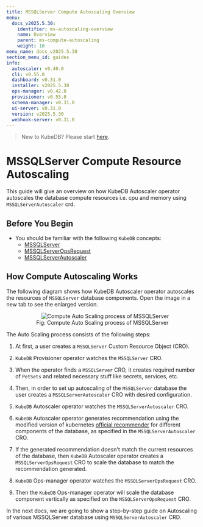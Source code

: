 ```yaml
---
title: MSSQLServer Compute Autoscaling Overview
menu:
  docs_v2025.5.30:
    identifier: ms-autoscaling-overview
    name: Overview
    parent: ms-compute-autoscaling
    weight: 10
menu_name: docs_v2025.5.30
section_menu_id: guides
info:
  autoscaler: v0.40.0
  cli: v0.55.0
  dashboard: v0.31.0
  installer: v2025.5.30
  ops-manager: v0.42.0
  provisioner: v0.55.0
  schema-manager: v0.31.0
  ui-server: v0.31.0
  version: v2025.5.30
  webhook-server: v0.31.0
---
```


> New to KubeDB? Please start [here](/docs/v2025.5.30/README).

# MSSQLServer Compute Resource Autoscaling

This guide will give an overview on how KubeDB Autoscaler operator autoscales the database compute resources i.e. cpu and memory using `MSSQLServerAutoscaler` crd.

## Before You Begin

- You should be familiar with the following `KubeDB` concepts:
  - [MSSQLServer](/docs/v2025.5.30/guides/mssqlserver/concepts/mssqlserver)
  - [MSSQLServerOpsRequest](/docs/v2025.5.30/guides/mssqlserver/concepts/opsrequest)
  - [MSSQLServerAutoscaler](/docs/v2025.5.30/guides/mssqlserver/concepts/autoscaler)

## How Compute Autoscaling Works

The following diagram shows how KubeDB Autoscaler operator autoscales the resources of `MSSQLServer` database components. Open the image in a new tab to see the enlarged version.

<figure align="center">
  <img alt="Compute Auto Scaling process of MSSQLServer" src="/docs/v2025.5.30/images/mssqlserver/ms-compute-autoscaling.png">
<figcaption align="center">Fig: Compute Auto Scaling process of MSSQLServer</figcaption>
</figure>

The Auto Scaling process consists of the following steps:

1. At first, a user creates a `MSSQLServer` Custom Resource Object (CRO).

2. `KubeDB` Provisioner operator watches the `MSSQLServer` CRO.

3. When the operator finds a `MSSQLServer` CRO, it creates required number of `PetSets` and related necessary stuff like secrets, services, etc.

4. Then, in order to set up autoscaling of the `MSSQLServer` database the user creates a `MSSQLServerAutoscaler` CRO with desired configuration.

5. `KubeDB` Autoscaler operator watches the `MSSQLServerAutoscaler` CRO.

6. `KubeDB` Autoscaler operator generates recommendation using the modified version of kubernetes [official recommender](https://github.com/kubernetes/autoscaler/tree/master/vertical-pod-autoscaler/pkg/recommender) for different components of the database, as specified in the `MSSQLServerAutoscaler` CRO.

7. If the generated recommendation doesn't match the current resources of the database, then `KubeDB` Autoscaler operator creates a `MSSQLServerOpsRequest` CRO to scale the database to match the recommendation generated.

8. `KubeDB` Ops-manager operator watches the `MSSQLServerOpsRequest` CRO.

9. Then the `KubeDB` Ops-manager operator will scale the database component vertically as specified on the `MSSQLServerOpsRequest` CRO.

In the next docs, we are going to show a step-by-step guide on Autoscaling of various MSSQLServer database using `MSSQLServerAutoscaler` CRD.
